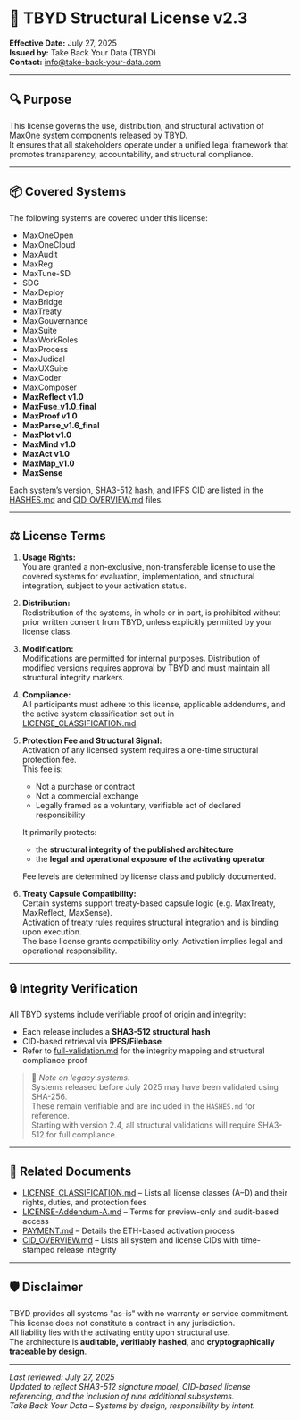 # 📄 TBYD Structural License v2.3

**Effective Date:** July 27, 2025  
**Issued by:** Take Back Your Data (TBYD)  
**Contact:** info@take-back-your-data.com

---

## 🔍 Purpose

This license governs the use, distribution, and structural activation of MaxOne system components released by TBYD.  
It ensures that all stakeholders operate under a unified legal framework that promotes transparency, accountability, and structural compliance.

---

## 📦 Covered Systems

The following systems are covered under this license:

- MaxOneOpen  
- MaxOneCloud  
- MaxAudit  
- MaxReg  
- MaxTune-SD  
- SDG  
- MaxDeploy  
- MaxBridge  
- MaxTreaty  
- MaxGouvernance  
- MaxSuite  
- MaxWorkRoles  
- MaxProcess  
- MaxJudical  
- MaxUXSuite  
- MaxCoder  
- MaxComposer  
- **MaxReflect v1.0**  
- **MaxFuse_v1.0_final**  
- **MaxProof v1.0**  
- **MaxParse_v1.6_final**  
- **MaxPlot v1.0**  
- **MaxMind v1.0**  
- **MaxAct v1.0**  
- **MaxMap_v1.0**  
- **MaxSense**

Each system’s version, SHA3-512 hash, and IPFS CID are listed in the [HASHES.md](./HASHES.md) and [CID_OVERVIEW.md](./CID_OVERVIEW.md) files.

---

## ⚖️ License Terms

1. **Usage Rights:**  
   You are granted a non-exclusive, non-transferable license to use the covered systems for evaluation, implementation, and structural integration, subject to your activation status.

2. **Distribution:**  
   Redistribution of the systems, in whole or in part, is prohibited without prior written consent from TBYD, unless explicitly permitted by your license class.

3. **Modification:**  
   Modifications are permitted for internal purposes. Distribution of modified versions requires approval by TBYD and must maintain all structural integrity markers.

4. **Compliance:**  
   All participants must adhere to this license, applicable addendums, and the active system classification set out in [LICENSE_CLASSIFICATION.md](./LICENSE_CLASSIFICATION.md).

5. **Protection Fee and Structural Signal:**  
   Activation of any licensed system requires a one-time structural protection fee.  
   This fee is:
   - Not a purchase or contract  
   - Not a commercial exchange  
   - Legally framed as a voluntary, verifiable act of declared responsibility

   It primarily protects:
   - the **structural integrity of the published architecture**  
   - the **legal and operational exposure of the activating operator**

   Fee levels are determined by license class and publicly documented.

6. **Treaty Capsule Compatibility:**  
   Certain systems support treaty-based capsule logic (e.g. MaxTreaty, MaxReflect, MaxSense).  
   Activation of treaty rules requires structural integration and is binding upon execution.  
   The base license grants compatibility only. Activation implies legal and operational responsibility.

---

## 🔒 Integrity Verification

All TBYD systems include verifiable proof of origin and integrity:

- Each release includes a **SHA3-512 structural hash**  
- CID-based retrieval via **IPFS/Filebase**  
- Refer to [full-validation.md](./full-validation.md) for the integrity mapping and structural compliance proof

> 🔎 _Note on legacy systems:_  
> Systems released before July 2025 may have been validated using SHA-256.  
> These remain verifiable and are included in the `HASHES.md` for reference.  
> Starting with version 2.4, all structural validations will require SHA3-512 for full compliance.

---

## 📄 Related Documents

- [LICENSE_CLASSIFICATION.md](./LICENSE_CLASSIFICATION.md) – Lists all license classes (A–D) and their rights, duties, and protection fees  
- [LICENSE-Addendum-A.md](./LICENSE-Addendum-A.md) – Terms for preview-only and audit-based access  
- [PAYMENT.md](./PAYMENT.md) – Details the ETH-based activation process  
- [CID_OVERVIEW.md](./CID_OVERVIEW.md) – Lists all system and license CIDs with time-stamped release integrity

---

## 🛡️ Disclaimer

TBYD provides all systems "as-is" with no warranty or service commitment.  
This license does not constitute a contract in any jurisdiction.  
All liability lies with the activating entity upon structural use.  
The architecture is **auditable, verifiably hashed**, and **cryptographically traceable by design**.

---

_Last reviewed: July 27, 2025_  
_Updated to reflect SHA3-512 signature model, CID-based license referencing, and the inclusion of nine additional subsystems._  
_Take Back Your Data – Systems by design, responsibility by intent._
